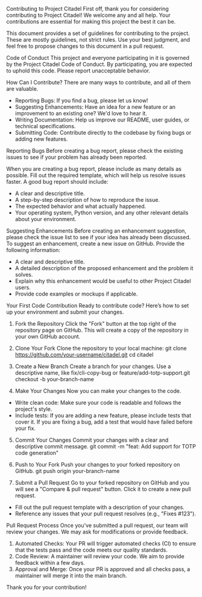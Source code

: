 Contributing to Project Citadel
First off, thank you for considering contributing to Project Citadel! We welcome any and all help. Your contributions are essential for making this project the best it can be.

This document provides a set of guidelines for contributing to the project. These are mostly guidelines, not strict rules. Use your best judgment, and feel free to propose changes to this document in a pull request.


Code of Conduct
This project and everyone participating in it is governed by the Project Citadel Code of Conduct. By participating, you are expected to uphold this code. Please report unacceptable behavior.


How Can I Contribute?
There are many ways to contribute, and all of them are valuable.
- Reporting Bugs: If you find a bug, please let us know!
- Suggesting Enhancements: Have an idea for a new feature or an improvement to an existing one? We'd love to hear it.
- Writing Documentation: Help us improve our README, user guides, or technical specifications.
- Submitting Code: Contribute directly to the codebase by fixing bugs or adding new features.


Reporting Bugs
Before creating a bug report, please check the existing issues to see if your problem has already been reported.

When you are creating a bug report, please include as many details as possible. Fill out the required template, which will help us resolve issues faster. A good bug report should include:
- A clear and descriptive title.
- A step-by-step description of how to reproduce the issue.
- The expected behavior and what actually happened.
- Your operating system, Python version, and any other relevant details about your environment.


Suggesting Enhancements
Before creating an enhancement suggestion, please check the issue list to see if your idea has already been discussed.
To suggest an enhancement, create a new issue on GitHub. Provide the following information:
- A clear and descriptive title.
- A detailed description of the proposed enhancement and the problem it solves.
- Explain why this enhancement would be useful to other Project Citadel users.
- Provide code examples or mockups if applicable.


Your First Code Contribution
Ready to contribute code? Here’s how to set up your environment and submit your changes.

1. Fork the Repository
Click the "Fork" button at the top right of the repository page on GitHub. This will create a copy of the repository in your own GitHub account.

2. Clone Your Fork
Clone the repository to your local machine:
git clone https://github.com/your-username/citadel.git
cd citadel

3. Create a New Branch
Create a branch for your changes. Use a descriptive name, like fix/cli-copy-bug or feature/add-totp-support.git checkout -b your-branch-name

4. Make Your Changes
Now you can make your changes to the code.
- Write clean code: Make sure your code is readable and follows the project's style.
- Include tests: If you are adding a new feature, please include tests that cover it. If you are fixing a bug, add a test that would have failed before your fix.

5. Commit Your Changes
Commit your changes with a clear and descriptive commit message.
git commit -m "feat: Add support for TOTP code generation"

6. Push to Your Fork
Push your changes to your forked repository on GitHub.
git push origin your-branch-name

7. Submit a Pull Request
Go to your forked repository on GitHub and you will see a "Compare & pull request" button. Click it to create a new pull request.
- Fill out the pull request template with a description of your changes.
- Reference any issues that your pull request resolves (e.g., "Fixes #123").


Pull Request Process
Once you've submitted a pull request, our team will review your changes. We may ask for modifications or provide feedback.
1. Automated Checks: Your PR will trigger automated checks (CI) to ensure that the tests pass and the code meets our quality standards.
2. Code Review: A maintainer will review your code. We aim to provide feedback within a few days.
3. Approval and Merge: Once your PR is approved and all checks pass, a maintainer will merge it into the main branch.

Thank you for your contribution!
